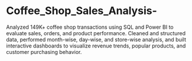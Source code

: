 # Coffee_Shop_Sales_Analysis-
Analyzed 149K+ coffee shop transactions using SQL and Power BI to evaluate sales, orders, and product performance. Cleaned and structured data, performed month-wise, day-wise, and store-wise analysis, and built interactive dashboards to visualize revenue trends, popular products, and customer purchasing behavior.

